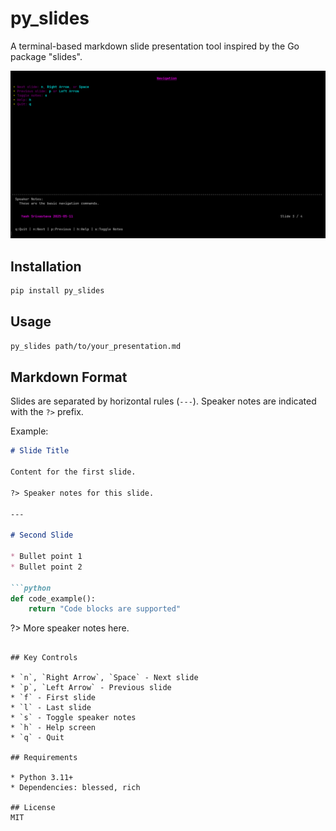 # py_slides

A terminal-based markdown slide presentation tool inspired by the Go package "slides".

![screengrab of py_slides](image-1.png)

## Installation

```bash
pip install py_slides
```

## Usage

```bash
py_slides path/to/your_presentation.md
```

## Markdown Format

Slides are separated by horizontal rules (`---`). Speaker notes are indicated with the `?>` prefix.

Example:

```markdown
# Slide Title

Content for the first slide.

?> Speaker notes for this slide.

---

# Second Slide

* Bullet point 1
* Bullet point 2

```python
def code_example():
    return "Code blocks are supported"
```

?> More speaker notes here.
```

## Key Controls

* `n`, `Right Arrow`, `Space` - Next slide
* `p`, `Left Arrow` - Previous slide
* `f` - First slide
* `l` - Last slide
* `s` - Toggle speaker notes
* `h` - Help screen
* `q` - Quit

## Requirements

* Python 3.11+
* Dependencies: blessed, rich

## License
MIT